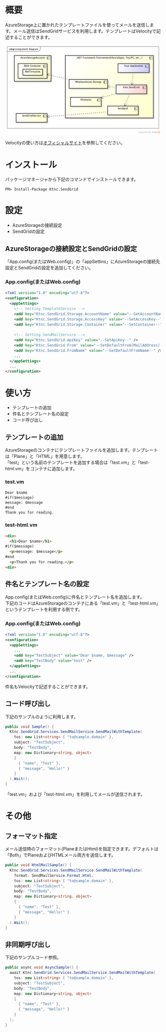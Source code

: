 # 概要
AzureStorage上に置かれたテンプレートファイルを使ってメールを送信します。メール送信はSendGridサービスを利用します。テンプレートはVelocityで記述することができます。

![コンポーネント図](https://raw.githubusercontent.com/ktnc/send-grid/develop/doc/ktnc.send-grid.component.png)

Velocityの使い方は[オフィシャルサイト](http://velocity.apache.org/engine/devel/user-guide.html)を参照してください。

# インストール
パッケージマネージャから下記のコマンドでインストールできます。

```
PM> Install-Package Ktnc.SendGrid
```

# 設定
* AzureStorageの接続設定
* SendGridの設定

## AzureStorageの接続設定とSendGridの設定
「App.config(またはWeb.config)」の「appSettins」にAzureStorageの接続先設定とSendGridの設定を追加してください。

### App.config(またはWeb.config)
```xml
<?xml version="1.0" encoding="utf-8"?>
<configuration>
  <appSettings>
    <!-- Setting TemplateService -->
    <add key="Ktnc.SendGrid.Storage.AccountName" value="--SetAccountName--" />
    <add key="Ktnc.SendGrid.Storage.AccessKey" value="--SetAccessKey--" />
    <add key="Ktnc.SendGrid.Storage.Container" value="--SetContainer--" />

    <!-- Setting SendMailService -->
    <add key="Ktnc.SendGrid.ApiKey" value="--SetApiKey--" />
    <add key="Ktnc.SendGrid.From" value="--SetDefaultFrom(MailAddress)--" />
    <add key="Ktnc.SendGrid.FromName" value="--SetDefaultFromName--" />
    ...
  </appSettings>
  ...
</configuration>
```

# 使い方
* テンプレートの追加
* 件名とテンプレート名の設定
* コード呼び出し

## テンプレートの追加
AzureStorageのコンテナにテンプレートファイルを追加します。テンプレートは「Plane」と「HTML」を用意します。  
「test」という名前のテンプレートを追加する場合は「test.vm」と「test-html.vm」をコンテナに追加します。

### test.vm
```
Dear $name
#if($message)
message: $message
#end
Thank you for reading.
```

### test-html.vm
```html
<div>
  <h1>Dear $name</h1>
#if($message)
  <p>message: $message</p>
#end
  <p>Thank you for reading.</p>
<div>
```

## 件名とテンプレート名の設定
App.config(またはWeb.config)に件名とテンプレート名を追加します。  
下記のコードはAzureStorageのコンテナにある「test.vm」と「test-html.vm」というテンプレートを利用する例です。

### App.config(またはWeb.config)
```xml
<?xml version="1.0" encoding="utf-8"?>
<configuration>
  <appSettings>
    ...
    <add key="TestSubject" value="Dear $name, $message" />
    <add key="TestBody" value="test" />
  </appSettings>
  ...
</configuration>
```

件名もVelocityで記述することができます。

## コード呼び出し
下記のサンプルのように利用します。

```csharp
public void Sample() {
  Ktnc.SendGrid.Services.SendMailService.SendMailWithTemplate(
    tos: new List<string> { "to@sample.domain" },
    subject: "TestSubject",
    body: "TestBody",
    map: new Dictionary<string, object>
    {
      { "name", "Test" },
      { "message", "Hello!" }
    }
  ).Wait();
}
```

「test.vm」および「test-html.vm」を利用してメールが送信されます。

# その他

## フォーマット指定
メール送信時のフォーマット(PlaneまたはHtml)を指定できます。デフォルトは「Both」でPlaneおよびHTMLメール両方を送信します。

```csharp
public void HtmlMailSample() {
  Ktnc.SendGrid.Services.SendMailService.SendMailWithTemplate(
    format: SendMailService.Format.Html,
    tos: new List<string> { "to@sample.domain" },
    subject: "TestSubject",
    body: "TestBody",
    map: new Dictionary<string, object>
    {
      { "name", "Test" },
      { "message", "Hello!" }
    }
  ).Wait();
}
```

## 非同期呼び出し
下記のサンプルコード参照。

```csharp
public async void AsyncSample() {
  await Ktnc.SendGrid.Services.SendMailService.SendMailWithTemplate(
    tos: new List<string> { "to@sample.domain" },
    subject: "TestSubject",
    body: "TestBody",
    map: new Dictionary<string, object>
    {
      { "name", "Test" },
      { "message", "Hello!" }
    }
  );
}
```
